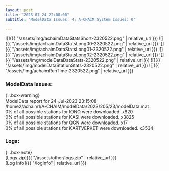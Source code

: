 ```yaml
---
layout: post
title: "2023-07-24 22:00:00"
subtitle: "ModelData Issues: 4; A-CHAIM System Issues: 0"

---
```


![]({{ "/assets/img/achaimDataStatsShort-2320522.png" | relative_url }})
![]({{ "/assets/img/achaimDataStatsLong00-2320522.png" | relative_url }})
![]({{ "/assets/img/achaimDataStatsLong01-2320522.png" | relative_url }})
![]({{ "/assets/img/achaimDataStatsLong02-2320522.png" | relative_url }})
![]({{ "/assets/img/modelDataDataStats-2320522.png" | relative_url }})
![]({{ "/assets/img/modelDataStationStats-2320522.png" | relative_url }})
![]({{ "/assets/img/achaimRunTime-2320522.png" | relative_url }})


### ModelData Issues:  
  
{: .box-warning}  
 ModelData report for 24-Jul-2023 23:15:08   
 /home2/achaim1/A-CHAIM/modelData/2023/205/23/modelData.mat   
 0% of all possible stations for IONO were downloaded. x820   
 0% of all possible stations for KASI were downloaded. x3825   
 0% of all possible stations for QGN were downloaded. x17   
 0% of all possible stations for KARTVERKET were downloaded. x3534   
  


### Logs:  
  
{: .box-note}  
[Logs.zip]({{ "/assets/other/logs.zip" | relative_url }})  
[Log Info]({{ "/logInfo" | relative_url }})  
